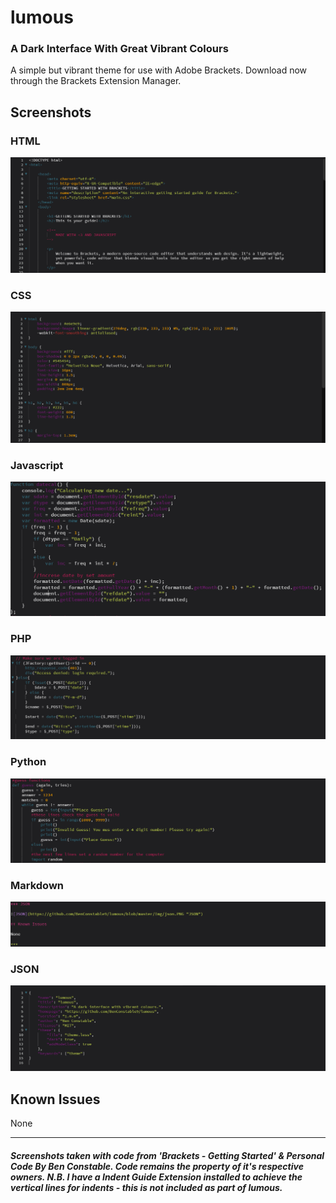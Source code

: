 # lumous
### A Dark Interface With Great Vibrant Colours

A simple but vibrant theme for use with Adobe Brackets. Download now through the Brackets Extension Manager.

## Screenshots

### HTML

![HTML](https://github.com/BenConstable9/lumous/blob/master/Img/html.PNG "HTML")

### CSS

![CSS](https://github.com/BenConstable9/lumous/blob/master/Img/css.PNG "CSS")

### Javascript

![Javascript](https://github.com/BenConstable9/lumous/blob/master/Img/javascript.PNG "Javascript")

### PHP

![PHP](https://github.com/BenConstable9/lumous/blob/master/Img/php.PNG "PHP")

### Python

![Python](https://github.com/BenConstable9/lumous/blob/master/Img/python.PNG "Python")

### Markdown

![Markdown](https://github.com/BenConstable9/lumous/blob/master/Img/markdown.PNG "Markdown")

### JSON

![JSON](https://github.com/BenConstable9/lumous/blob/master/Img/json.PNG "JSON")

## Known Issues

None

***

##### Screenshots taken with code from 'Brackets - Getting Started' & Personal Code By Ben Constable. Code remains the property of it's respective owners. N.B. I have a Indent Guide Extension installed to achieve the vertical lines for indents - this is not included as part of lumous.